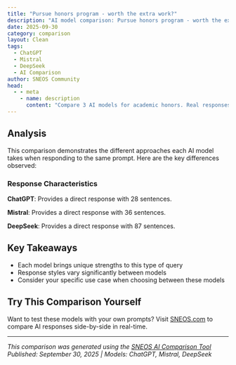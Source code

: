 ```yaml
---
title: "Pursue honors program - worth the extra work?"
description: "AI model comparison: Pursue honors program - worth the extra work?..."
date: 2025-09-30
category: comparison
layout: Clean
tags:
  - ChatGPT
  - Mistral
  - DeepSeek
  - AI Comparison
author: SNEOS Community
head:
  - - meta
    - name: description
      content: "Compare 3 AI models for academic honors. Real responses from ChatGPT, Mistral, DeepSeek with detailed analysis."
---
```


<ChatComparison
  title="Pursue honors program - worth the extra work?"
  prompt="Pursue honors program - worth the extra work?"
  :responses='{
    "ChatGPT": "Deciding whether to pursue an honors program depends on your personal goals, interests, and capacity for extra work. Here are some factors to consider that might help you decide if it\u0027s worth it for you:\n\n### Benefits of an Honors Program\n1. **Academic Challenge**: Honors courses are often more rigorous and intellectually stimulating, which can deepen your understanding of your field.\n2. **Resume Booster**: Completing an honors program can strengthen your resume or graduate school applications by showing dedication and the ability to handle advanced work.\n3. **Research Opportunities**: Many honors programs offer access to research projects, theses, or special seminars, which can be valuable experience.\n4. **Smaller Class Sizes**: Honors courses usually have fewer students, allowing for more interaction with professors and peers.\n5. **Networking**: You\u0027ll likely meet motivated peers and faculty who can be valuable contacts in your academic and professional future.\n6. **Scholarships/Recognition**: Some honors programs offer scholarships or special recognition upon graduation.\n\n### Potential Downsides\n1. **Increased Workload**: Honors programs typically require extra assignments, projects, or a thesis, which means more time and effort.\n2. **Stress**: The additional work can lead to increased stress or less free time for other activities.\n3. **Opportunity Cost**: Time spent on honors work might limit involvement in other extracurriculars, jobs, or personal interests.\n\n### Questions to Ask Yourself\n- Do you enjoy challenging coursework and want to push yourself academically?\n- Are you planning to attend graduate school or enter a competitive field where honors distinction matters?\n- Can you manage your current workload along with additional honors requirements without harming your well-being?\n- Are you interested in the specific opportunities the honors program offers (e.g., research, seminars, networking)?\n\nIf you answer yes to most of these and are motivated by the benefits, then pursuing the honors program is likely worth the extra work. If the additional workload feels overwhelming or the benefits don\u2019t align with your goals, it might be better to focus your energy elsewhere.\n\nWould you like advice tailored to your specific situation or more details about what honors programs typically entail?",
    "Mistral": "Deciding whether to pursue an honors program depends on your personal goals, academic interests, and willingness to take on additional challenges. Here are some factors to consider:\n\n### Benefits of an Honors Program:\n1. **Enhanced Learning Experience**: Honors programs often offer smaller class sizes, more interactive learning environments, and specialized courses that can provide a deeper understanding of your field.\n2. **Research Opportunities**: Many honors programs include research components, which can be valuable for graduate school applications and future academic or professional pursuits.\n3. **Networking**: Participating in an honors program can connect you with like-minded peers, faculty mentors, and alumni who can provide support and opportunities.\n4. **Recognition**: Completing an honors program can be a significant achievement that stands out on your resume and transcripts, potentially making you more competitive for scholarships, internships, and job opportunities.\n5. **Personal Growth**: The rigorous nature of honors programs can help you develop critical thinking, problem-solving, and time management skills.\n\n### Considerations:\n1. **Workload**: Honors programs typically require more work, including additional assignments, projects, and sometimes a thesis. Make sure you are prepared for the increased academic demands.\n2. **Time Management**: Balancing an honors program with other commitments, such as extracurricular activities, part-time jobs, or social life, can be challenging.\n3. **Stress**: The higher expectations and more demanding coursework can add to your stress levels. Ensure you have strategies in place to manage stress effectively.\n4. **Interests and Goals**: Consider whether the honors program aligns with your long-term goals. If you are aiming for a career that values academic rigor and research, an honors program can be very beneficial. If your goals are more practical or vocational, it might not be as crucial.\n\n### Questions to Ask Yourself:\n1. **What are my academic and career goals?**\n2. **Am I passionate about the subject matter?**\n3. **Do I have the time and energy to commit to the additional work?**\n4. **What are the specific benefits and requirements of the honors program at my institution?**\n5. **How will this program enhance my overall college experience?**\n\n### Conclusion:\nIf you are passionate about your field of study, enjoy academic challenges, and see the benefits aligning with your future goals, then pursuing an honors program can be very worthwhile. However, if you feel the additional workload might be too overwhelming or if your interests lie elsewhere, it might be better to focus on other aspects of your education and career development.\n\nUltimately, the decision should be based on a careful evaluation of your personal circumstances and aspirations.",
    "DeepSeek": "Of course. This is a classic and important question for many high-achieving students. The short answer is: **It depends entirely on your goals, your field of study, and your personality.**\n\nIt\u0027s not a simple \u0022yes\u0022 or \u0022no.\u0022 Let\u0027s break down the pros and cons to help you decide.\n\n### The \u0022Yes, It\u0027s Worth It\u0022 Argument (The Pros)\n\n1.  **Intellectual Engagement \u0026 Academic Depth:**\n    *   This is the core benefit. Honors programs are designed for students who love to learn. You\u0027ll take smaller, seminar-style classes with the best professors, engage in stimulating discussions, and dive deeper into your subject than in standard lecture courses.\n    *   You\u0027ll often get priority registration, ensuring you get into the classes you need and want.\n\n2.  **Community and Networking:**\n    *   You\u0027ll be surrounded by a self-selected group of motivated, curious, and high-achieving peers. This creates a built-in support system and study group.\n    *   These connections can lead to lifelong friendships and a powerful professional network.\n\n3.  **Enhanced Credentials for Post-Graduation:**\n    *   **Graduate/Professional School:** For law school, medical school, or PhD programs, an honors designation on your diploma is a significant plus. It signals research experience, advanced coursework, and the ability to handle a rigorous workload\u2014exactly what admissions committees are looking for.\n    *   **Competitive Jobs:** For certain employers (especially in consulting, finance, and tech), an honors program can make your resume stand out. It demonstrates work ethic, critical thinking, and time management.\n\n4.  **The Honors Thesis/Capstone Project:**\n    *   This is often the crown jewel of an honors program. Completing a substantial, original research project or creative work is an incredible experience.\n    *   It provides a tangible product you can discuss in interviews, it can lead to publications or presentations, and it gives you a chance to work one-on-one with a faculty mentor.\n\n5.  **Exclusive Opportunities:**\n    *   Many programs offer special honors housing, dedicated study lounges, funding for research or conference travel, and exclusive access to distinguished speakers and events.\n\n### The \u0022No, It Might Not Be Worth It\u0022 Argument (The Cons)\n\n1.  **The Crushing Workload:**\n    *   This is the most significant drawback. Honors courses require more reading, more writing, and more complex assignments. You must be honest with yourself about your capacity for stress and your desire for a balanced college life.\n\n2.  **Reduced Flexibility \u0026 \u0022Fun\u0022 Course Options:**\n    *   Your schedule will be filled with required honors courses, leaving less room for elective classes that might just be for fun or personal interest (e.g., \u0022The History of Rock and Roll\u0022 or \u0022Intro to Sculpture\u0022).\n\n3.  **Potential for GPA Damage:**\n    *   Honors classes are typically graded more stringently. If you\u0027re struggling to maintain a high GPA for scholarship or pre-professional reasons, a regular course load might be the safer bet for your grade point average.\n\n4.  **It Might Not Be Necessary for Your Goals:**\n    *   If your plan is to go straight into a industry job that doesn\u0027t specifically value it (e.g., many corporate roles, nursing, education, software engineering at most companies), your time might be better spent on:\n        *   **Internships and Work Experience**\n        *   **Building a strong portfolio**\n        *   **Developing specific technical skills**\n        *   **Leadership roles in clubs and organizations**\n\n5.  **The \u0022Burnout\u0022 Factor:**\n    *   Constantly operating at a high-stakes academic level for four years can lead to burnout. Your mental and physical health are paramount.\n\n---\n\n### How to Make Your Decision: A Self-Assessment Checklist\n\nAsk yourself these questions:\n\n**1. What are my post-graduate goals?**\n*   **Med/Law/Grad School?** -\u003E **Strong Lean YES.** The benefits are substantial.\n*   **Immediate Industry Job?** -\u003E **It depends.** Research companies and roles you\u0027re interested in. Is there a pattern of honors graduates? Would your time be better spent on internships?\n\n**2. What is my learning style?**\n*   Do I thrive in small, discussion-based seminars? -\u003E **YES.**\n*   Do I prefer larger lectures where I can listen and absorb? -\u003E **Maybe NO.**\n\n**3. What is the specific structure of the honors program at my university?**\n*   **This is critical.** Is it a set of general education requirements? Or is it a department-specific program within your major?\n    *   A program within your major is often more valuable and relevant than a general \u0022Great Books\u0022 program that might not align with your interests.\n*   How heavy is the thesis requirement? Is it a one-semester paper or a year-long, all-consuming project?\n\n**4. What are the opportunity costs?**\n*   If I say \u0022yes\u0022 to honors, what am I saying \u0022no\u0022 to? Will I have to quit a club sport? Will I not have time for a part-time job? Will my social life suffer? Be realistic.\n\n**5. Can I try it out?**\n*   Many programs allow you to take an honors class or two in your first year without fully committing. **Do this.** It\u0027s the best way to gauge the workload and culture.\n\n### Final Verdict \u0026 Strategic Advice\n\n**For most students, the honors program is \u0022worth it\u0022 if it aligns directly with their long-term academic and career goals.** The intellectual growth, mentorship, and credential are powerful assets.\n\n**However, it is *not* worth sacrificing your well-being, your GPA, or more valuable, hands-on experiences.**\n\n**A Smart Compromise:** Many students successfully \u0022cherry-pick\u0022 the best parts of an honors program. They might:\n*   Take one or two honors classes with renowned professors without completing the full program.\n*   Do an independent study or thesis project *without* being in the formal honors program.\n*   Focus on maintaining a high GPA and securing fantastic internships, which can be just as, if not more, impressive than an honors designation.\n\nTalk to current honors students and recent graduates from your intended major. Their firsthand experience will be the most valuable data point of all."
  }'
  published-date="12:15"
/>

## Analysis

This comparison demonstrates the different approaches each AI model takes when responding to the same prompt. Here are the key differences observed:

### Response Characteristics

**ChatGPT**: Provides a direct response with 28 sentences. 

**Mistral**: Provides a direct response with 36 sentences. 

**DeepSeek**: Provides a direct response with 87 sentences. 

## Key Takeaways

- Each model brings unique strengths to this type of query
- Response styles vary significantly between models
- Consider your specific use case when choosing between these models

## Try This Comparison Yourself

Want to test these models with your own prompts? Visit [SNEOS.com](https://sneos.com) to compare AI responses side-by-side in real-time.

---

*This comparison was generated using the [SNEOS AI Comparison Tool](https://sneos.com)*
*Published: September 30, 2025 | Models: ChatGPT, Mistral, DeepSeek*
